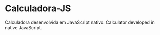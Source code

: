 # Calculadora-JS
Calculadora desenvolvida em JavaScript nativo. Calculator developed in native JavaScript.
